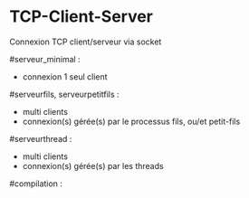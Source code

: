 # TCP-Client-Server

Connexion TCP client/serveur via socket

#serveur_minimal :
- connexion 1 seul client

#serveurfils, serveurpetitfils :
- multi clients
- connexion(s) gérée(s) par le processus fils,  ou/et petit-fils

#serveurthread :
- multi clients
- connexion(s) gérée(s) par les threads

#compilation :

